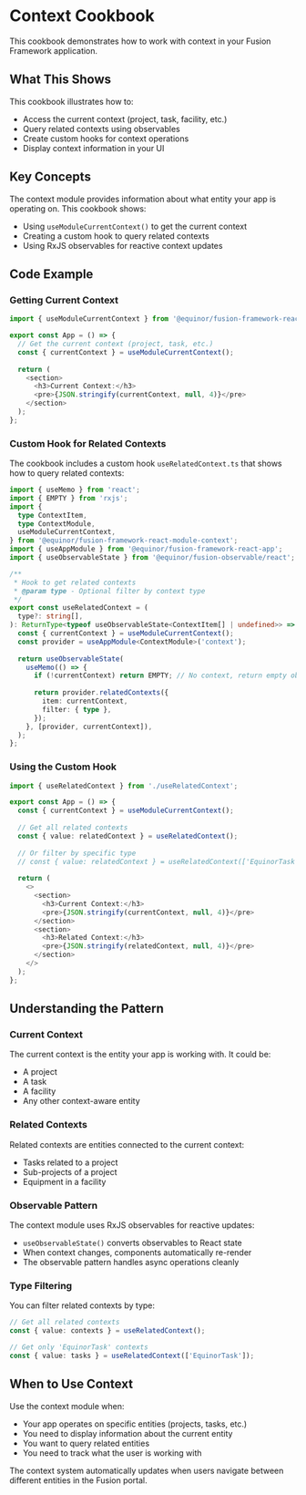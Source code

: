 # Context Cookbook

This cookbook demonstrates how to work with context in your Fusion Framework application.

## What This Shows

This cookbook illustrates how to:
- Access the current context (project, task, facility, etc.)
- Query related contexts using observables
- Create custom hooks for context operations
- Display context information in your UI

## Key Concepts

The context module provides information about what entity your app is operating on. This cookbook shows:
- Using `useModuleCurrentContext()` to get the current context
- Creating a custom hook to query related contexts
- Using RxJS observables for reactive context updates

## Code Example

### Getting Current Context

```typescript
import { useModuleCurrentContext } from '@equinor/fusion-framework-react-module-context';

export const App = () => {
  // Get the current context (project, task, etc.)
  const { currentContext } = useModuleCurrentContext();
  
  return (
    <section>
      <h3>Current Context:</h3>
      <pre>{JSON.stringify(currentContext, null, 4)}</pre>
    </section>
  );
};
```

### Custom Hook for Related Contexts

The cookbook includes a custom hook `useRelatedContext.ts` that shows how to query related contexts:

```typescript
import { useMemo } from 'react';
import { EMPTY } from 'rxjs';
import {
  type ContextItem,
  type ContextModule,
  useModuleCurrentContext,
} from '@equinor/fusion-framework-react-module-context';
import { useAppModule } from '@equinor/fusion-framework-react-app';
import { useObservableState } from '@equinor/fusion-observable/react';

/**
 * Hook to get related contexts
 * @param type - Optional filter by context type
 */
export const useRelatedContext = (
  type?: string[],
): ReturnType<typeof useObservableState<ContextItem[] | undefined>> => {
  const { currentContext } = useModuleCurrentContext();
  const provider = useAppModule<ContextModule>('context');
  
  return useObservableState(
    useMemo(() => {
      if (!currentContext) return EMPTY; // No context, return empty observable
      
      return provider.relatedContexts({
        item: currentContext,
        filter: { type },
      });
    }, [provider, currentContext]),
  );
};
```

### Using the Custom Hook

```typescript
import { useRelatedContext } from './useRelatedContext';

export const App = () => {
  const { currentContext } = useModuleCurrentContext();
  
  // Get all related contexts
  const { value: relatedContext } = useRelatedContext();
  
  // Or filter by specific type
  // const { value: relatedContext } = useRelatedContext(['EquinorTask']);
  
  return (
    <>
      <section>
        <h3>Current Context:</h3>
        <pre>{JSON.stringify(currentContext, null, 4)}</pre>
      </section>
      <section>
        <h3>Related Context:</h3>
        <pre>{JSON.stringify(relatedContext, null, 4)}</pre>
      </section>
    </>
  );
};
```

## Understanding the Pattern

### Current Context

The current context is the entity your app is working with. It could be:
- A project
- A task
- A facility
- Any other context-aware entity

### Related Contexts

Related contexts are entities connected to the current context:
- Tasks related to a project
- Sub-projects of a project
- Equipment in a facility

### Observable Pattern

The context module uses RxJS observables for reactive updates:
- `useObservableState()` converts observables to React state
- When context changes, components automatically re-render
- The observable pattern handles async operations cleanly

### Type Filtering

You can filter related contexts by type:

```typescript
// Get all related contexts
const { value: contexts } = useRelatedContext();

// Get only 'EquinorTask' contexts
const { value: tasks } = useRelatedContext(['EquinorTask']);
```

## When to Use Context

Use the context module when:
- Your app operates on specific entities (projects, tasks, etc.)
- You need to display information about the current entity
- You want to query related entities
- You need to track what the user is working with

The context system automatically updates when users navigate between different entities in the Fusion portal.